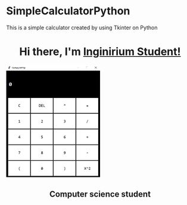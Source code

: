 # SimpleCalculatorPython
This is a simple calculator created by using Tkinter on Python

<h1 align="center">Hi there, I'm <a href="https://inginirium.ru/" target="_blank">Inginirium Student!</a></h1>
<img width=50%, height=50%, src="calculator-img.png"/>
<h2 align="center">Computer science student</h2>
